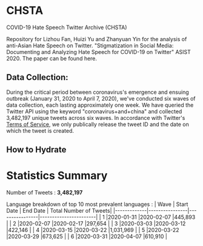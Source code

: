 # CHSTA
COVID-19 Hate Speech Twitter Archive (CHSTA)

Repository for Lizhou Fan, Huizi Yu and Zhanyuan Yin for the analysis of anti-Asian Hate Speech on Twitter. "Stigmatization in Social Media: Documenting and Analyzing Hate Speech for COVID-19 on Twitter" ASIST 2020. The paper can be found here. 

## Data Collection:
During the critical period between coronavirus's emergence and ensuing outbreak (January 31, 2020 to April 7, 2020), we've conducted six waves of data collection, each lasting approximately one week. We have queried the Twitter API using the keyword "coronavirus+and+china" and collected 3,482,197 unique tweets across six waves. In accordance with Twitter's [Terms of Service](https://developer.twitter.com/en/developer-terms/agreement-and-policy), we only publically release the tweet ID and the date on which the tweet is created. 

## How to Hydrate

# Statistics Summary
Number of Tweets : **3,482,197**

Language breakdown of top 10 most prevalent languages : 
| Wave        | Start Date     | End Date       | Total Number of Tweets|
|-------------|----------------|----------------|-----------------------|
| 1           |2020-01-31      |2020-02-07      |445,893                |
| 2           |2020-02-07      |2020-02-17      |297,654                |
| 3           |2020-03-03      |2020-03-12      |422,146                |
| 4           |2020-03-15      |2020-03-22      |1,031,969              |
| 5           |2020-03-22      |2020-03-29      |673,625                |
| 6           |2020-03-31      |2020-04-07      |610,910                |



